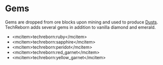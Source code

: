 # Gems

Gems are dropped from ore blocks upon mining and used to produce [Dusts](/items/dust). TechReborn adds several gems in addition to vanilla diamond and emerald.

- \<mcitem\>techreborn:ruby\</mcitem\>
- \<mcitem\>techreborn:sapphire\</mcitem\>
- \<mcitem\>techreborn:peridot\</mcitem\>
- \<mcitem\>techreborn:red_garnet\</mcitem\>
- \<mcitem\>techreborn:yellow_garnet\</mcitem\>
